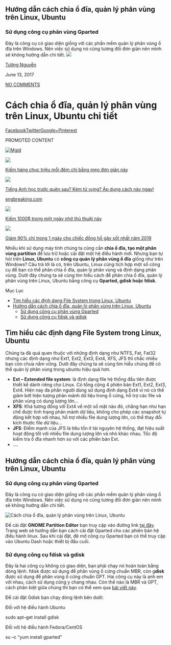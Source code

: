 ## Hướng dẫn cách chia ổ đĩa, quản lý phân vùng trên Linux, Ubuntu

### Sử dụng công cụ phân vùng Gparted

Đây là công cụ có giao diện giống với các phần mềm quản lý phân vùng ổ đĩa trên Windows. Nên việc sử dụng nó cũng tương đối đơn giản nên mình sẽ không hướng dẫn chi tiết.
![](https://secure.gravatar.com/avatar/dabbaf0d03c5a9beae02bd6b048a06a4?s=60&r=g)

[Tường Nguyễn](https://tuong.me/author/noido1nguoidangcho1nguoi/)

June 13, 2017

[NO COMMENTS](https://tuong.me/cach-chia-dia-quan-phan-vung-tren-linux-ubuntu-chi-tiet/#respond)

# Cách chia ổ đĩa, quản lý phân vùng trên Linux, Ubuntu chi tiết

[Facebook](https://www.facebook.com/share.php?m2w&s=100&p[url]=https%3A%2F%2Ftuong.me%2Fcach-chia-dia-quan-phan-vung-tren-linux-ubuntu-chi-tiet%2F&p[images][0]=h&p[title]=C%C3%A1ch+chia+%E1%BB%95+%C4%91%C4%A9a%2C+qu%E1%BA%A3n+l%C3%BD+ph%C3%A2n+v%C3%B9ng+tr%C3%AAn+Linux%2C+Ubuntu+chi+ti%E1%BA%BFt&u=https%3A%2F%2Ftuong.me%2Fcach-chia-dia-quan-phan-vung-tren-linux-ubuntu-chi-tiet%2F&t=C%C3%A1ch+chia+%E1%BB%95+%C4%91%C4%A9a%2C+qu%E1%BA%A3n+l%C3%BD+ph%C3%A2n+v%C3%B9ng+tr%C3%AAn+Linux%2C+Ubuntu+chi+ti%E1%BA%BFt)[Twitter](https://tuong.me/chuyen-huong/?url=https%3A%2F%2Ftwitter.com%2Fintent%2Ftweet%3Foriginal_referer%3Dhttps%253A%252F%252Ftuong.me%252Fcach-chia-dia-quan-phan-vung-tren-linux-ubuntu-chi-tiet%252F%26text%3DC%C3%A1ch+chia+%E1%BB%95+%C4%91%C4%A9a%2C+qu%E1%BA%A3n+l%C3%BD+ph%C3%A2n+v%C3%B9ng+tr%C3%AAn+Linux%2C+Ubuntu+chi+ti%E1%BA%BFt%26url%3Dhttps%253A%252F%252Ftuong.me%252Fcach-chia-dia-quan-phan-vung-tren-linux-ubuntu-chi-tiet%252F%26via%3Dtuongs2it)[Google+](https://tuong.me/chuyen-huong/?url=%2F%2Fplus.google.com%2Fshare%3Furl%3Dhttps%253A%252F%252Ftuong.me%252Fcach-chia-dia-quan-phan-vung-tren-linux-ubuntu-chi-tiet%252F)[Pinterest](https://tuong.me/chuyen-huong/?url=http%3A%2F%2Fpinterest.com%2Fpin%2Fcreate%2Fbutton%2F%3Furl%3Dhttps%253A%252F%252Ftuong.me%252Fcach-chia-dia-quan-phan-vung-tren-linux-ubuntu-chi-tiet%252F%26media%3Dhttps%3A%2F%2Fi2.wp.com%2Ftuong.me%2Fwp-content%2Fuploads%2F2017%2F06%2FC%C3%A1ch-chia-%E1%BB%95-%C4%91%C4%A9a-qu%E1%BA%A3n-l%C3%BD-ph%C3%A2n-v%C3%B9ng-tr%C3%AAn-Linux-Ubuntu.png%3Ffit%3D777%252C524%26ssl%3D1%26description%3DC%C3%A1ch+chia+%E1%BB%95+%C4%91%C4%A9a%2C+qu%E1%BA%A3n+l%C3%BD+ph%C3%A2n+v%C3%B9ng+tr%C3%AAn+Linux%2C+Ubuntu+chi+ti%E1%BA%BFt)

PROMOTED CONTENT

[![Mgid](https://cdn.mgid.com/images/by_mgid_adc_logo_mini.svg "Mgid")](https://mgid.com/advertisers?utm_source=widget&utm_medium=text&utm_campaign=add&utm_content=207363)

[](https://Ki%E1%BA%BFm_h%C3%A0ng_ch%E1%BB%A5c_tri%E1%BB%87u_m%E1%BB%97i_%C4%91%C3%AAm_ch%E1%BB%89_b%E1%BA%B1ng_m%E1%BA%B9o_%C4%91%C6%A1n_gi%E1%BA%A3n_n%C3%A0y/)

![](https://imgg-cdn.mgid.com/3141/3141682_200x150.jpg?t=1544189083)

[Kiếm hàng chục triệu mỗi đêm chỉ bằng mẹo đơn giản này](https://Ki%E1%BA%BFm_h%C3%A0ng_ch%E1%BB%A5c_tri%E1%BB%87u_m%E1%BB%97i_%C4%91%C3%AAm_ch%E1%BB%89_b%E1%BA%B1ng_m%E1%BA%B9o_%C4%91%C6%A1n_gi%E1%BA%A3n_n%C3%A0y/)

[](https://engbreaking.com/Ti%E1%BA%BFng_Anh_h%E1%BB%8Dc_tr%C6%B0%E1%BB%9Bc_qu%C3%AAn_sau_K%C3%A9m_t%E1%BB%AB_v%E1%BB%B1ng_%C3%81p_d%E1%BB%A5ng_c%C3%A1ch_n%C3%A0y_ngay)

![](https://imgg-cdn.mgid.com/3155/3155793_200x150.jpg?t=1544756792)

[Tiếng Anh học trước quên sau? Kém từ vựng? Áp dụng cách này ngay!](https://engbreaking.com/Ti%E1%BA%BFng_Anh_h%E1%BB%8Dc_tr%C6%B0%E1%BB%9Bc_qu%C3%AAn_sau_K%C3%A9m_t%E1%BB%AB_v%E1%BB%B1ng_%C3%81p_d%E1%BB%A5ng_c%C3%A1ch_n%C3%A0y_ngay)

[engbreaking.com](https://engbreaking.com/Ti%E1%BA%BFng_Anh_h%E1%BB%8Dc_tr%C6%B0%E1%BB%9Bc_qu%C3%AAn_sau_K%C3%A9m_t%E1%BB%AB_v%E1%BB%B1ng_%C3%81p_d%E1%BB%A5ng_c%C3%A1ch_n%C3%A0y_ngay)

[](https://xn--kim_1000_trong_mt_ngy_nh_th_thut_ny-l3co21010agta46a7exq/)

![](https://imgg-cdn.mgid.com/3141/3141630_200x150.jpg?t=1544188276)

[Kiếm 1000$ trong một ngày nhờ thủ thuật này](https://xn--kim_1000_trong_mt_ngy_nh_th_thut_ny-l3co21010agta46a7exq/)

[](https://Gi%E1%BA%A3m_90_ch%E1%BB%89_trong_1_ng%C3%A0y_cho_chi%E1%BA%BFc_%C4%91%E1%BB%93ng_h%E1%BB%93_g%C3%A2y_s%E1%BB%91t_nh%E1%BA%A5t_n%C4%83m_2019/)

![](https://imgg-cdn.mgid.com/3155/3155867_200x150.jpg?t=1544767903)

[Giảm 90% chỉ trong 1 ngày cho chiếc đồng hồ gây sốt nhất năm 2019](https://Gi%E1%BA%A3m_90_ch%E1%BB%89_trong_1_ng%C3%A0y_cho_chi%E1%BA%BFc_%C4%91%E1%BB%93ng_h%E1%BB%93_g%C3%A2y_s%E1%BB%91t_nh%E1%BA%A5t_n%C4%83m_2019/)

Nhiều khi sử dụng máy tính chúng ta cũng cần  **chia ổ đĩa, tạo một phân vùng partition**  để lưu trữ hoặc cài đặt một hệ điều hành mới. Nhưng bạn tự hỏi trên  **Linux, Ubuntu**  có  **công cụ quản lý phân vùng ổ đĩa**  giống như trên Windows? Câu trả lời là có, trên Ubuntu, Linux cũng tích hợp một số công cụ để bạn có thể phân chia ổ đĩa, quản lý phân vùng và định dạng phân vùng. Dưới đây chúng ta sẽ cùng tìm hiểu cách để phân chia ổ đĩa, quản lý phân vùng trên Linux, Ubuntu bằng công cụ **Gparted, gdisk hoặc fdisk**.

Mục Lục

-   [Tìm hiểu các định dạng File System trong Linux, Ubuntu](https://tuong.me/cach-chia-dia-quan-phan-vung-tren-linux-ubuntu-chi-tiet/#Tim_hieu_cac_dinh_dang_File_System_trong_Linux_Ubuntu "Tìm hiểu các định dạng File System trong Linux, Ubuntu")
-   [Hướng dẫn cách chia ổ đĩa, quản lý phân vùng trên Linux, Ubuntu](https://tuong.me/cach-chia-dia-quan-phan-vung-tren-linux-ubuntu-chi-tiet/#Huong_dan_cach_chia_o_dia_quan_ly_phan_vung_tren_Linux_Ubuntu "Hướng dẫn cách chia ổ đĩa, quản lý phân vùng trên Linux, Ubuntu")
    -   [Sử dụng công cụ phân vùng Gparted](https://tuong.me/cach-chia-dia-quan-phan-vung-tren-linux-ubuntu-chi-tiet/#Su_dung_cong_cu_phan_vung_Gparted "Sử dụng công cụ phân vùng Gparted")
    -   [Sử dụng công cụ fdisk và gdisk](https://tuong.me/cach-chia-dia-quan-phan-vung-tren-linux-ubuntu-chi-tiet/#Su_dung_cong_cu_fdisk_va_gdisk "Sử dụng công cụ fdisk và gdisk")

## Tìm hiểu các định dạng File System trong Linux, Ubuntu

Chúng ta đã quá quen thuộc với những định dạng như NTFS, Fat, Fat32 nhưng các định dạng như Ext1, Ext2, Ext3, Ext4, XFS, JFS thì chắc nhiều bạn còn chưa nắm vững. Dưới đây chúng ta sẽ cùng tìm hiểu chúng để có thể quản lý phân vùng trong ubuntu hiệu quả hơn.

-   **Ext – Extended file system**: là định dạng file hệ thống đầu tiên được thiết kế dành riêng cho Linux. Có tổng cộng 4 phiên bản Ext1, Ext2, Ext3, Ext4. Hiện nay đa phần người dùng sử dụng định dạng Ext4 vì nó có thể giảm bớt hiện tượng phân mảnh dữ liệu trong ổ cứng, hỗ trợ các file và phân vùng có dung lượng lớn…
-   **XFS**: Khá tương đồng với Ext4 về một số mặt nào đó, chẳng hạn như hạn chế được tình trạng phân mảnh dữ liệu, không cho phép các snapshot tự động kết hợp với nhau, hỗ trợ nhiều file dung lượng lớn, có thể thay đổi kích thước file dữ liệu…
-   **JFS**: Điểm mạnh của JFS là tiêu tốn ít tài nguyên hệ thống, đạt hiệu suất hoạt động tốt với nhiều file dung lượng lớn và nhỏ khác nhau. Tốc độ kiểm tra ổ đĩa nhanh hơn so với các phiên bản Ext.
-   ….

## Hướng dẫn cách chia ổ đĩa, quản lý phân vùng trên Linux, Ubuntu

### Sử dụng công cụ phân vùng Gparted

Đây là công cụ có giao diện giống với các phần mềm quản lý phân vùng ổ đĩa trên Windows. Nên việc sử dụng nó cũng tương đối đơn giản nên mình sẽ không hướng dẫn chi tiết.

![Cách chia ổ đĩa, quản lý phân vùng trên Linux, Ubuntu](https://i2.wp.com/tuong.me/wp-content/uploads/2017/06/C%C3%A1ch-chia-%E1%BB%95-%C4%91%C4%A9a-qu%E1%BA%A3n-l%C3%BD-ph%C3%A2n-v%C3%B9ng-tr%C3%AAn-Linux-Ubuntu.png?resize=530%2C357&ssl=1)

Để cài đặt **GNOME Partition Editor**  bạn truy cập vào đường link  [tại đây](https://tuong.me/chuyen-huong/?url=http%3A%2F%2Fgparted.org%2Fdownload.php). Trang web sẽ hướng dẫn bạn cách cài đặt Gparted cho các phiên bản hệ điều hành linux. Sau khi cài đặt, đê mở công cụ Gparted bạn có thể truy cập vào Ubuntu Dash hoặc thiết bị đầu cuối.

### Sử dụng công cụ fdisk và gdisk

Đây là hai công cụ không có giao diện, bạn phải chạy nó hoàn toàn bằng dòng lệnh. fdisk được sử dụng để phân vùng ổ cứng chuẩn MBR, còn g**disk** được sử dụng để phân vùng ổ cứng chuẩn GPT. Hai công cụ này là anh em với nhau, cách sử dụng cũng y chang nhau. Còn thế nào là MBR và GPT, cách phân biệt giữa chúng thì bạn có thể xem qua  [bài viết này](https://tuong.me/su-khac-nhau-giua-mbr-voi-gpt-legacy-uefi/).

Để cài đặt Gdisk bạn chạy dòng lệnh bên dưới:

Đối với hệ điều hành Ubuntu

sudo apt–get  install gdisk

Đối với hệ điều hành Fedora/CentOS

su  –c  “yum install gparted”




<!--stackedit_data:
eyJoaXN0b3J5IjpbMTM1NTE4MDU2MCwxNTg4OTMzMDZdfQ==
-->